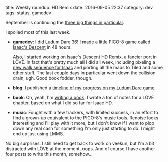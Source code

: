 title: Weekly roundup: HD Remix
date: 2016-09-05 22:37
category: dev
tags: status, gamedev

September is continuing the [three big things in particular]({filename}2016-08-07-weekly-roundup-three-big-things.markdown).

I spoiled most of this last week.

- **gamedev**: I did Ludum Dare 36!  I made a little PICO-8 game called [Isaac's Descent](https://c.eev.ee/isaacs-descent/) in 48 hours.

    Also, I started working on Isaac's Descent HD Remix, a fancier port in LÖVE.  In fact that's pretty much all I did all week, including pixeling a [new walk sequence for Isaac](https://lexyeevee.tumblr.com/post/149857888602/work-has-begun-on-isaacs-descent-hd-remix) and porting all the maps to Tiled and some other stuff.  The last couple days in particular went down the collision drain, ugh.  Good book fodder, though.

- **blog**: I published a [timeline of my progress on my Ludum Dare game]({filename}/updates/2016-08-29-i-entered-ludum-dare-36.markdown).

- **book**: Oh, yeah, I'm [writing a book]({filename}/updates/2016-08-29-i-entered-ludum-dare-36.markdown#oh-and-im-writing-a-book).  I wrote a ton of notes for a LÖVE chapter, based on what I did so far for Isaac HD.

- **music**: Fought with a few trackers, with limited success, in an effort to find a grown-up equivalent to the PICO-8's music tools.  Renoise looks interesting and I'll play with it more, but I don't know if I want to plop down any real cash for something I'm only just starting to do.  I might end up just using LMMS.

No big surprises.  I still need to get back to work on veekun, but I'm a bit distracted with LÖVE at the moment, oops.  And of course I have another four posts to write this month, somehow...
